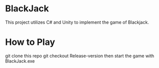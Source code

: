 # BlackJack
This project utilizes C# and Unity to implement the game of Blackjack.

# How to Play 
git clone this repo
git checkout Release-version
then start the game with BlackJack.exe